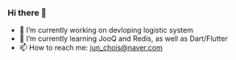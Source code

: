 ### Hi there 👋
- 🔭 I’m currently working on devloping logistic system
- 🌱 I’m currently learning JooQ and Redis, as well as Dart/Flutter
- 📫 How to reach me: jun_chois@naver.com
